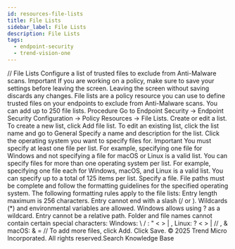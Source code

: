 ```yaml
---
id: resources-file-lists
title: File Lists
sidebar_label: File Lists
description: File Lists
tags:
  - endpoint-security
  - trend-vision-one
---
```


/*<![CDATA[*/ $('#title').html($('meta[name=map-description]').attr('content')); /*]]>*/ File Lists Configure a list of trusted files to exclude from Anti-Malware scans. Important If you are working on a policy, make sure to save your settings before leaving the screen. Leaving the screen without saving discards any changes. File lists are a policy resource you can use to define trusted files on your endpoints to exclude from Anti-Malware scans. You can add up to 250 file lists. Procedure Go to Endpoint Security → Endpoint Security Configuration → Policy Resources → File Lists. Create or edit a list. To create a new list, click Add file list. To edit an existing list, click the list name and go to General Specify a name and description for the list. Click the operating system you want to specify files for. Important You must specify at least one file per list. For example, specifying one file for Windows and not specifying a file for macOS or Linux is a valid list. You can specify files for more than one operating system per list. For example, specifying one file each for Windows, macOS, and Linux is a valid list. You can specify up to a total of 125 items per list. Specify a file. File paths must be complete and follow the formatting guidelines for the specified operating system. The following formatting rules apply to the file lists: Entry length maximum is 256 characters. Entry cannot end with a slash (/ or \). Wildcards (*) and environmental variables are allowed. Windows allows using ? as a wildcard. Entry cannot be a relative path. Folder and file names cannot contain certain special characters: Windows: \ / : " < > | , Linux: ? < > | // , & macOS: & = // To add more files, click Add. Click Save. © 2025 Trend Micro Incorporated. All rights reserved.Search Knowledge Base